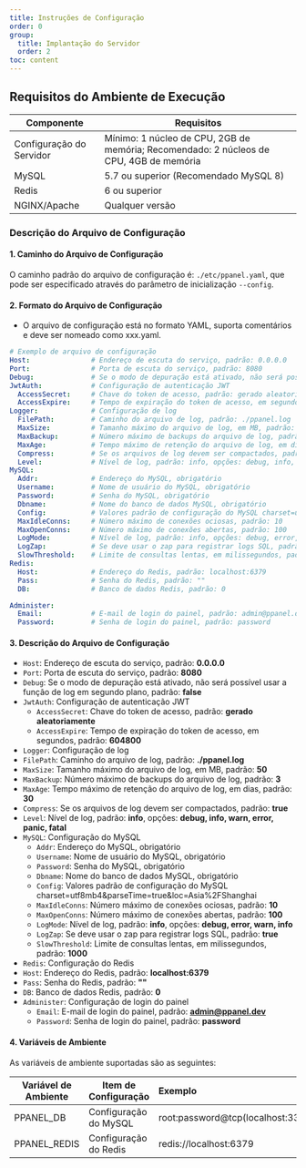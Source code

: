 ```yaml
---
title: Instruções de Configuração
order: 0
group: 
  title: Implantação do Servidor
  order: 2
toc: content
---
```


## Requisitos do Ambiente de Execução

| Componente      | Requisitos                             |
| --------------- | ------------------------------------- |
| Configuração do Servidor | Mínimo: 1 núcleo de CPU, 2GB de memória; Recomendado: 2 núcleos de CPU, 4GB de memória |
| MySQL           | 5.7 ou superior (Recomendado MySQL 8) |
| Redis           | 6 ou superior                         |
| NGINX/Apache    | Qualquer versão                       |

### Descrição do Arquivo de Configuração

#### 1. Caminho do Arquivo de Configuração

O caminho padrão do arquivo de configuração é: `./etc/ppanel.yaml`, que pode ser especificado através do parâmetro de inicialização `--config`.

#### 2. Formato do Arquivo de Configuração

- O arquivo de configuração está no formato YAML, suporta comentários e deve ser nomeado como xxx.yaml.

```yaml
# Exemplo de arquivo de configuração
Host:               # Endereço de escuta do serviço, padrão: 0.0.0.0
Port:               # Porta de escuta do serviço, padrão: 8080
Debug:              # Se o modo de depuração está ativado, não será possível usar a função de log em segundo plano, padrão: false
JwtAuth:            # Configuração de autenticação JWT
  AccessSecret:     # Chave do token de acesso, padrão: gerado aleatoriamente
  AccessExpire:     # Tempo de expiração do token de acesso, em segundos, padrão: 604800
Logger:             # Configuração de log
  FilePath:         # Caminho do arquivo de log, padrão: ./ppanel.log
  MaxSize:          # Tamanho máximo do arquivo de log, em MB, padrão: 50
  MaxBackup:        # Número máximo de backups do arquivo de log, padrão: 3
  MaxAge:           # Tempo máximo de retenção do arquivo de log, em dias, padrão: 30
  Compress:         # Se os arquivos de log devem ser compactados, padrão: true
  Level:            # Nível de log, padrão: info, opções: debug, info, warn, error, panic, fatal
MySQL:
  Addr:             # Endereço do MySQL, obrigatório
  Username:         # Nome de usuário do MySQL, obrigatório
  Password:         # Senha do MySQL, obrigatório
  Dbname:           # Nome do banco de dados MySQL, obrigatório
  Config:           # Valores padrão de configuração do MySQL charset=utf8mb4&parseTime=true&loc=Asia%2FShanghai
  MaxIdleConns:     # Número máximo de conexões ociosas, padrão: 10
  MaxOpenConns:     # Número máximo de conexões abertas, padrão: 100
  LogMode:          # Nível de log, padrão: info, opções: debug, error, warn, info
  LogZap:           # Se deve usar o zap para registrar logs SQL, padrão: true
  SlowThreshold:    # Limite de consultas lentas, em milissegundos, padrão: 1000
Redis:
  Host:             # Endereço do Redis, padrão: localhost:6379
  Pass:             # Senha do Redis, padrão: ""
  DB:               # Banco de dados Redis, padrão: 0

Administer:
  Email:            # E-mail de login do painel, padrão: admin@ppanel.dev
  Password:         # Senha de login do painel, padrão: password

```

#### 3. Descrição do Arquivo de Configuração

- `Host`: Endereço de escuta do serviço, padrão: **0.0.0.0**
- `Port`: Porta de escuta do serviço, padrão: **8080**
- `Debug`: Se o modo de depuração está ativado, não será possível usar a função de log em segundo plano, padrão: **false**
- `JwtAuth`: Configuração de autenticação JWT
  - `AccessSecret`: Chave do token de acesso, padrão: **gerado aleatoriamente**
  - `AccessExpire`: Tempo de expiração do token de acesso, em segundos, padrão: **604800**
- `Logger`: Configuração de log
- `FilePath`: Caminho do arquivo de log, padrão: **./ppanel.log**
- `MaxSize`: Tamanho máximo do arquivo de log, em MB, padrão: **50**
- `MaxBackup`: Número máximo de backups do arquivo de log, padrão: **3**
- `MaxAge`: Tempo máximo de retenção do arquivo de log, em dias, padrão: **30**
- `Compress`: Se os arquivos de log devem ser compactados, padrão: **true**
- `Level`: Nível de log, padrão: **info**, opções: **debug, info, warn, error, panic, fatal**
- `MySQL`: Configuração do MySQL
  - `Addr`: Endereço do MySQL, obrigatório
  - `Username`: Nome de usuário do MySQL, obrigatório
  - `Password`: Senha do MySQL, obrigatório
  - `Dbname`: Nome do banco de dados MySQL, obrigatório
  - `Config`: Valores padrão de configuração do MySQL charset=utf8mb4\&parseTime=true\&loc=Asia%2FShanghai
  - `MaxIdleConns`: Número máximo de conexões ociosas, padrão: **10**
  - `MaxOpenConns`: Número máximo de conexões abertas, padrão: **100**
  - `LogMode`: Nível de log, padrão: **info**, opções: **debug, error, warn, info**
  - `LogZap`: Se deve usar o zap para registrar logs SQL, padrão: **true**
  - `SlowThreshold`: Limite de consultas lentas, em milissegundos, padrão: **1000**
- `Redis`: Configuração do Redis
- `Host`: Endereço do Redis, padrão: **localhost:6379**
- `Pass`: Senha do Redis, padrão: **""**
- `DB`: Banco de dados Redis, padrão: **0**
- `Administer`: Configuração de login do painel
  - `Email`: E-mail de login do painel, padrão: **<admin@ppanel.dev>**
  - `Password`: Senha de login do painel, padrão: **password**

#### 4. Variáveis de Ambiente

As variáveis de ambiente suportadas são as seguintes:

| Variável de Ambiente | Item de Configuração | Exemplo                                      |
| -------------------- | -------------------- | :------------------------------------------ |
| PPANEL\_DB           | Configuração do MySQL | root:password\@tcp(localhost:3306)/vpnboard |
| PPANEL\_REDIS        | Configuração do Redis | redis://localhost:6379                      |

